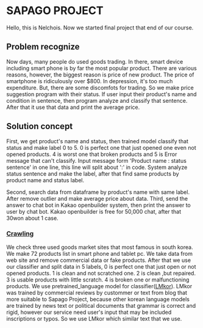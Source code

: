 # SAPAGO PROJECT
Hello, this is Nelchois. 
Now we started final project that end of our course.

## Problem recognize
Now days, many people do used goods trading. In there, smart device including smart phone is by far the most popular product. There are various reasons, however, the biggest reason is price of new product. The price of smartphone is ridiculously over $800. In depression, it's too much expenditure. But, there are some discomfots for trading. So we make price suggestion program with their status. If user input their product's name and condition in sentence, then program analyze and classify that sentence. After that it use that data and print the average price.

## Solution concept
First, we get product's name and status, then trained model classify that status and make label 0 to 5. 0 is perfect one that just opened one even not opened products. 4 is worst one that broken products and 5 is Error message that can't classify. 
Input message form 'Product name : status sentence' in one line, this line will split about ':' in code. System analyze status sentence and make the label, after that find same products by product name and status label.  


Second, search data from dataframe by product's name with same label. After remove outlier and make average price about data.
Third, send the answer to chat bot in Kakao openbuilder system, then print the answer to user by chat bot. Kakao openbuilder is free for 50,000 chat, after that 30won about 1 case.

### [Crawling](https://github.com/Nelchois/TIL/blob/master/Final_project/Sapago_crawling.md)
We check three used goods market sites that most famous in south korea. We make 72 products list in smart phone and tablet pc. We take data from web site and remove commercial data or fake products. After that we use our classifier and split data in 5 labels, 0 is perfect one that just open or not opened products. 1 is clean and not scratched one. 2 is clean ,but repaired. 3 is usable products with little scratch. 4 is broken one or malfunctioning products. We use pretrained_language model for classifier([LMkor](https://github.com/kiyoungkim1/LMkor)). LMkor was trained by commercial reviews by custommer or text from blog that more suitable to Sapago Project, because other korean language models are trained by news text or political documents that grammar is correct and rigid, however our service need user's input that may be included inscriptions or typos. So we use LMkor which similar text that we use.